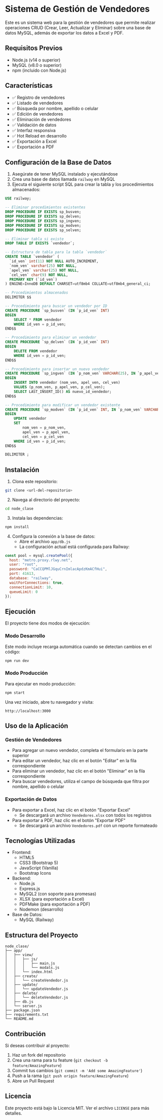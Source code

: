 # Sistema de Gestión de Vendedores

Este es un sistema web para la gestión de vendedores que permite realizar operaciones CRUD (Crear, Leer, Actualizar y Eliminar) sobre una base de datos MySQL, además de exportar los datos a Excel y PDF.

## Requisitos Previos

- Node.js (v14 o superior)
- MySQL (v8.0 o superior)
- npm (incluido con Node.js)

## Características

- ✅ Registro de vendedores
- ✅ Listado de vendedores
- ✅ Búsqueda por nombre, apellido o celular
- ✅ Edición de vendedores
- ✅ Eliminación de vendedores
- ✅ Validación de datos
- ✅ Interfaz responsiva
- ✅ Hot Reload en desarrollo
- ✅ Exportación a Excel
- ✅ Exportación a PDF

## Configuración de la Base de Datos

1. Asegúrate de tener MySQL instalado y ejecutándose
2. Crea una base de datos llamada `railway` en MySQL
3. Ejecuta el siguiente script SQL para crear la tabla y los procedimientos almacenados:

```sql
USE railway;

-- Eliminar procedimientos existentes
DROP PROCEDURE IF EXISTS sp_busven;
DROP PROCEDURE IF EXISTS sp_delven;
DROP PROCEDURE IF EXISTS sp_ingven;
DROP PROCEDURE IF EXISTS sp_modven;
DROP PROCEDURE IF EXISTS sp_selven;

-- Eliminar tabla si existe
DROP TABLE IF EXISTS `vendedor`;

-- Estructura de tabla para la tabla `vendedor`
CREATE TABLE `vendedor` (
  `id_ven` int(11) NOT NULL AUTO_INCREMENT,
  `nom_ven` varchar(25) NOT NULL,
  `apel_ven` varchar(25) NOT NULL,
  `cel_ven` char(9) NOT NULL,
  PRIMARY KEY (`id_ven`)
) ENGINE=InnoDB DEFAULT CHARSET=utf8mb4 COLLATE=utf8mb4_general_ci;

-- Procedimientos almacenados
DELIMITER $$

-- Procedimiento para buscar un vendedor por ID
CREATE PROCEDURE `sp_busven` (IN `p_id_ven` INT)   
BEGIN
    SELECT * FROM vendedor 
    WHERE id_ven = p_id_ven;
END$$

-- Procedimiento para eliminar un vendedor
CREATE PROCEDURE `sp_delven` (IN `p_id_ven` INT)   
BEGIN
    DELETE FROM vendedor 
    WHERE id_ven = p_id_ven;
END$$

-- Procedimiento para insertar un nuevo vendedor
CREATE PROCEDURE `sp_ingven` (IN `p_nom_ven` VARCHAR(25), IN `p_apel_ven` VARCHAR(25), IN `p_cel_ven` CHAR(9))   
BEGIN
    INSERT INTO vendedor (nom_ven, apel_ven, cel_ven)
    VALUES (p_nom_ven, p_apel_ven, p_cel_ven);
    SELECT LAST_INSERT_ID() AS nuevo_id_vendedor;
END$$

-- Procedimiento para modificar un vendedor existente
CREATE PROCEDURE `sp_modven` (IN `p_id_ven` INT, IN `p_nom_ven` VARCHAR(25), IN `p_apel_ven` VARCHAR(25), IN `p_cel_ven` CHAR(9))   
BEGIN
    UPDATE vendedor 
    SET 
        nom_ven = p_nom_ven,
        apel_ven = p_apel_ven,
        cel_ven = p_cel_ven
    WHERE id_ven = p_id_ven;
END$$

DELIMITER ;
```

## Instalación

1. Clona este repositorio:
```bash
git clone <url-del-repositorio>
```

2. Navega al directorio del proyecto:
```bash
cd node_clase
```

3. Instala las dependencias:
```bash
npm install
```

4. Configura la conexión a la base de datos:
   - Abre el archivo `app/db.js`
   - La configuración actual está configurada para Railway:
```javascript
const pool = mysql.createPool({
  host: "metro.proxy.rlwy.net",
  user: "root",
  password: "CaCCQPMlJGquCrnImlacApdzKmACfHui",
  port: 41613,
  database: "railway",
  waitForConnections: true,
  connectionLimit: 10,
  queueLimit: 0
});
```

## Ejecución

El proyecto tiene dos modos de ejecución:

### Modo Desarrollo
Este modo incluye recarga automática cuando se detectan cambios en el código:
```bash
npm run dev
```

### Modo Producción
Para ejecutar en modo producción:
```bash
npm start
```

Una vez iniciado, abre tu navegador y visita:
```
http://localhost:3000
```

## Uso de la Aplicación

### Gestión de Vendedores
- Para agregar un nuevo vendedor, completa el formulario en la parte superior
- Para editar un vendedor, haz clic en el botón "Editar" en la fila correspondiente
- Para eliminar un vendedor, haz clic en el botón "Eliminar" en la fila correspondiente
- Para buscar vendedores, utiliza el campo de búsqueda que filtra por nombre, apellido o celular

### Exportación de Datos
- Para exportar a Excel, haz clic en el botón "Exportar Excel"
  - Se descargará un archivo `Vendedores.xlsx` con todos los registros
- Para exportar a PDF, haz clic en el botón "Exportar PDF"
  - Se descargará un archivo `Vendedores.pdf` con un reporte formateado

## Tecnologías Utilizadas

- Frontend:
  - HTML5
  - CSS3 (Bootstrap 5)
  - JavaScript (Vanilla)
  - Bootstrap Icons
- Backend:
  - Node.js
  - Express.js
  - MySQL2 (con soporte para promesas)
  - XLSX (para exportación a Excel)
  - PDFMake (para exportación a PDF)
  - Nodemon (desarrollo)
- Base de Datos:
  - MySQL (Railway)

## Estructura del Proyecto

```
node_clase/
├── app/
│   ├── view/
│   │   ├── js/
│   │   │   ├── main.js
│   │   │   └── modals.js
│   │   └── index.html
│   ├── create/
│   │   └── createVendedor.js
│   ├── update/
│   │   └── updateVendedor.js
│   ├── delete/
│   │   └── deleteVendedor.js
│   ├── db.js
│   └── server.js
├── package.json
├── requirements.txt
└── README.md
```

## Contribución

Si deseas contribuir al proyecto:
1. Haz un fork del repositorio
2. Crea una rama para tu feature (`git checkout -b feature/AmazingFeature`)
3. Commit tus cambios (`git commit -m 'Add some AmazingFeature'`)
4. Push a la rama (`git push origin feature/AmazingFeature`)
5. Abre un Pull Request

## Licencia

Este proyecto está bajo la Licencia MIT. Ver el archivo `LICENSE` para más detalles. 